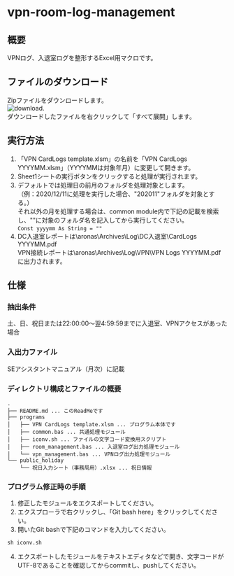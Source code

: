 # vpn-room-log-management
## 概要
VPNログ、入退室ログを整形するExcel用マクロです。
## ファイルのダウンロード
Zipファイルをダウンロードします。  
![download](https://user-images.githubusercontent.com/24307469/126087131-7fd36292-2220-4a86-85ca-53925e1b74e0.png).  
ダウンロードしたファイルを右クリックして「すべて展開」します。
## 実行方法
1. 「VPN CardLogs template.xlsm」の名前を「VPN CardLogs YYYYMM.xlsm」（YYYYMMは対象年月）に変更して開きます。  
1. Sheet1シートの実行ボタンをクリックすると処理が実行されます。  
1. デフォルトでは処理日の前月のフォルダを処理対象とします。  
（例：2020/12/11に処理を実行した場合、"202011"フォルダを対象とする。）  
それ以外の月を処理する場合は、common module内で下記の記載を検索し、""に対象のフォルダ名を記入してから実行してください。  
`Const yyyymm As String = ""` 
1. DC入退室レポートは\\aronas\Archives\Log\DC入退室\CardLogs YYYYMM.pdf  
VPN接続レポートは\\aronas\Archives\Log\VPN\VPN Logs YYYYMM.pdf  
に出力されます。  
## 仕様
### 抽出条件
土、日、祝日または22:00:00～翌4:59:59までに入退室、VPNアクセスがあった場合  
### 入出力ファイル
SEアシスタントマニュアル（月次）に記載
### ディレクトリ構成とファイルの概要
```
.
├── README.md ... このReadMeです
├── programs
│   ├── VPN CardLogs template.xlsm ... プログラム本体です
│   ├── common.bas ... 共通処理モジュール
│   ├── iconv.sh ... ファイルの文字コード変換用スクリプト
│   ├── room_management.bas ... 入退室ログ出力処理モジュール
│   └── vpn_management.bas ... VPNログ出力処理モジュール
└── public_holiday
    └── 祝日入力シート（事務局用）.xlsx ... 祝日情報
```
### プログラム修正時の手順
1. 修正したモジュールをエクスポートしてください。
2. エクスプローラで右クリックし、「Git bash here」をクリックしてください。
3. 開いたGit bashで下記のコマンドを入力してください。
```
sh iconv.sh
```
4. エクスポートしたモジュールをテキストエディタなどで開き、文字コードがUTF-8であることを確認してからcommitし、pushしてください。


